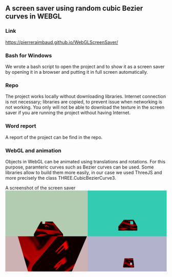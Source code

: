 ## A screen saver using random cubic Bezier curves in WEBGL

### Link

https://pierreraimbaud.github.io/WebGLScreenSaver/

### Bash for Windows

We wrote a bash script to open the project and to show it as a screen saver by opening it in a browser and putting it in full screen automatically.

### Repo

The project works locally without downloading libraries. Internet connection is not necessary; libraries are copied, to prevent issue when networking is not working. You only will not be able to download the texture in the screen saver if you are running the project without having Internet.

### Word report

A report of the project can be find in the repo.

### WebGL and animation

Objects in WebGL can be animated using translations and rotations. For this purpose, paramteric curves such as Bezier curves can be used. Some libraries allow to build them more easily, in our case we used ThreeJS and more precisely the class THREE.CubicBezierCurve3.

A screenshot of the screen saver
<img src="/screeSaver.jpg" alt="screenSaver"><br/>
